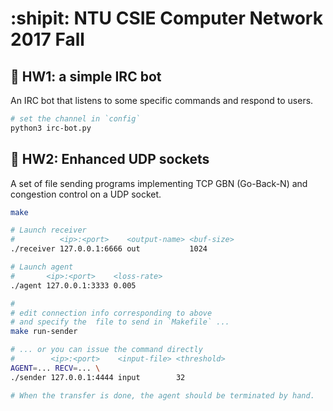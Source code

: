 # :shipit: NTU CSIE Computer Network 2017 Fall

## :thought_balloon: HW1: a simple IRC bot

An IRC bot that listens to some specific commands and respond to users.

```bash
# set the channel in `config`
python3 irc-bot.py
```

## :thought_balloon: HW2: Enhanced UDP sockets

A set of file sending programs implementing TCP GBN (Go-Back-N) and congestion control on a UDP socket.

```bash
make

# Launch receiver
#          <ip>:<port>    <output-name> <buf-size>
./receiver 127.0.0.1:6666 out           1024

# Launch agent
#       <ip>:<port>    <loss-rate>
./agent 127.0.0.1:3333 0.005

#
# edit connection info corresponding to above
# and specify the  file to send in `Makefile` ...
make run-sender

# ... or you can issue the command directly
#        <ip>:<port>    <input-file> <threshold>                
AGENT=... RECV=... \
./sender 127.0.0.1:4444 input        32

# When the transfer is done, the agent should be terminated by hand.
```
